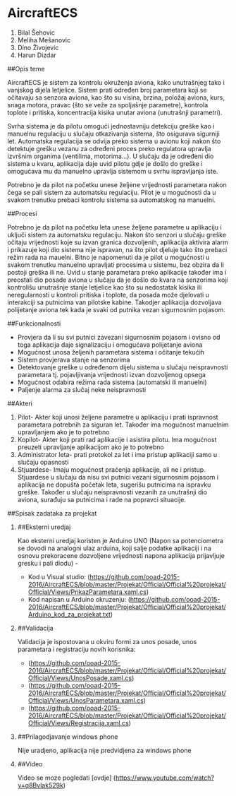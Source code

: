 ﻿# AircraftECS

1. Bilal Šehovic
2. Meliha Mešanovic
3. Dino Živojevic
4. Harun Dizdar


##Opis teme

AircraftECS je sistem za kontrolu okruženja aviona, kako unutrašnjeg tako
i vanjskog dijela letjelice. Sistem prati određen broj parametara koji se 
očitavaju sa senzora aviona, kao što su visina, brzina, položaj aviona, 
kurs, snaga motora, pravac (što se veže za spoljašnje parametre), kontrola 
toplote i pritiska, koncentracija kisika unutar aviona (unutrašnji parametri).

Svrha sistema je da pilotu omogući jednostavniju detekciju greške kao i
manuelnu regulaciju u slučaju otkazivanja sistema, što osigurava sigurniji let.
Automatska regulacija se odvija  preko sistema u avionu koji nakon što 
detektuje grešku vezanu za određeni proces preko regulatora upravlja 
izvršnim organima (ventilima, motorima...). U slučaju da je određeni 
dio sistema u kvaru, aplikacija daje uvid pilotu gdje je došlo do greške
i omogućava mu da manuelno upravlja sistemom u svrhu ispravljanja iste.


Potrebno je da pilot na početku unese željene vrijednosti parametara
nakon čega se pali sistem za automatsku regulaciju. Pilot je u mogućnosti
da u svakom trenutku prebaci kontrolu sistema sa automatskog na manuelni.




##Procesi

Potrebno je da pilot na početku leta unese željene parametre u aplikaciju
i uključi sistem za automatsku regulaciju. Nakon što senzori u slučaju greške
očitaju vrijednosti koje su izvan granica dozvoljenih, aplikacija aktivira alarm
i prikazuje koji dio sistema nije ispravan, na što pilot djeluje tako što prebaci
režim rada na mauelni. Bitno je napomenuti da je pilot u mogućnosti u svakom trenutku
manuelno upravljati procesima u sistemu, bez obzira da li postoji greška ili ne.
Uvid u stanje parametara preko aplikacije također ima i preostali dio posade aviona
u slučaju da je došlo do kvara na senzorima koji kontrolišu unutrašnje stanje letjelice
kao što su nedostatak kisika ili neregularnosti u kontroli pritiska i toplote, da posada 
može djelovati u interakciji sa putnicima van pilotske kabine. Takodjer aplikacija 
dozvoljava polijetanje aviona tek kada je svaki od putnika vezan sigurnosnim pojasom.



##Funkcionalnosti

* Provjera da li su svi putnici zavezani sigurnosnim pojasom i ovisno 
  od toga aplikacija daje signalizaciju i omogućava polijetanje aviona
* Mogućnost unosa željenih parametara sistema i očitanje tekućih
* Sistem provjerava stanje na senzorima
* Detektovanje greške u određenom dijelu sistema u slučaju neispravnosti
  parametara tj. pojavljivanja vrijednosti izvan dozvoljenog opsega
* Mogućnost odabira režima rada sistema (automatski ili manuelni)
* Paljenje alarma za slučaj neke neispravnosti




##Akteri

1. Pilot- Akter koji unosi željene parametre u aplikaciju i prati ispravnost parametara
   potrebnih za siguran let. Također ima mogućnost manuelnim upravljanjem ako je  to potrebno
2. Kopilot- Akter koji prati rad aplikacije i asistira pilotu. Ima mogućnost preuzeti upravljanje aplikacijom
   ako je to potrebno
3. Administrator leta- prati protokol za let i ima pristup aplikaciji samo u slučaju opasnosti
4. Stjuardese- Imaju mogućnost praćenja aplikacije, ali ne i pristup. Stjuardese u slučaju da nisu svi putnici vezani
   sigurnosnim pojasom i aplikacija ne dopušta početak leta, sugerišu putnicima na ispravku greške. Također u slučaju 
   neispravnosti vezanih za unutrašnji dio aviona, surađuju sa putnicima i rade na popravci situacije.


##Spisak zadataka za projekat

1. ##Eksterni uredjaj

   Kao eksterni uredjaj koristen je Arduino UNO (Napon sa potenciometra se dovodi na analogni ulaz arduina, koji salje podatke
   aplikaciji i na osnovu prekoracene dozvoljene vrijednosti napona aplikacija prijavljuje gresku i pali diodu) - 
   - Kod u Visual studio: (https://github.com/ooad-2015-2016/AircraftECS/blob/master/Projekat/Official/Official%20projekat/Official/Views/PrikazParametara.xaml.cs)
   - Kod napisan u Arduino okruzenju: (https://github.com/ooad-2015-2016/AircraftECS/blob/master/Projekat/Official/Official%20projekat/Arduino_kod_za_projekat.txt)

2. ##Validacija
   
   Validacija je ispostovana u okviru formi za unos posade, unos parametara i registraciju novih korisnika:
   - (https://github.com/ooad-2015-2016/AircraftECS/blob/master/Projekat/Official/Official%20projekat/Official/Views/UnosPosade.xaml.cs)
   - (https://github.com/ooad-2015-2016/AircraftECS/blob/master/Projekat/Official/Official%20projekat/Official/Views/UnosParametara.xaml.cs)
   - (https://github.com/ooad-2015-2016/AircraftECS/blob/master/Projekat/Official/Official%20projekat/Official/Views/Registracija.xaml.cs)

3. ##Prilagodjavanje windows phone

   Nije uradjeno, aplikacija nije predvidjena za windows phone

4. ##Video

   Video se moze pogledati [ovdje] (https://www.youtube.com/watch?v=q8Bvlak529k)

